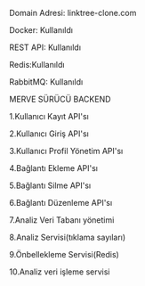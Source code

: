Domain Adresi: linktree-clone.com

Docker: Kullanıldı

REST API: Kullanıldı

Redis:Kullanıldı

RabbitMQ: Kullanıldı






MERVE SÜRÜCÜ BACKEND

1.Kullanıcı Kayıt API'sı

2.Kullanıcı Giriş API'sı

3.Kullanıcı Profil Yönetim API'sı

4.Bağlantı Ekleme API'sı

5.Bağlantı Silme API'sı

6.Bağlantı Düzenleme API'sı

7.Analiz Veri Tabanı yönetimi

8.Analiz  Servisi(tıklama sayıları)

9.Önbellekleme Servisi(Redis)

10.Analiz veri işleme servisi
